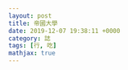 ```yaml
---
layout: post
title: 帝國大學
date: 2019-12-07 19:38:11 +0000
category: 誌
tags: [行, 吃]
mathjax: true
---
```




<!--more-->


